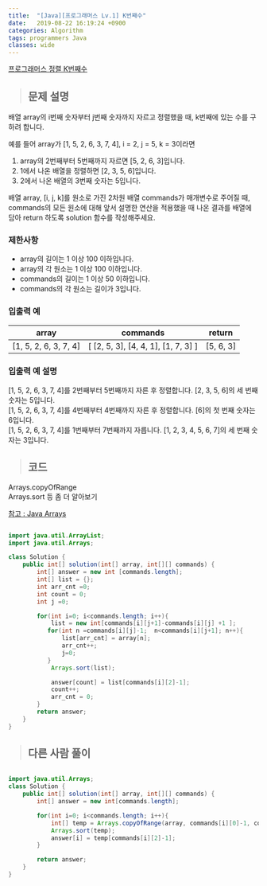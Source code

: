 ```yaml
---
title:  "[Java][프로그래머스 Lv.1] K번째수"
date:   2019-08-22 16:19:24 +0900
categories: Algorithm
tags: programmers Java
classes: wide
---  
```


[프로그래머스 정렬 K번째수](https://programmers.co.kr/learn/courses/30/lessons/42748)   


>## 문제 설명  

배열 array의 i번째 숫자부터 j번째 숫자까지 자르고 정렬했을 때, k번째에 있는 수를 구하려 합니다.  

예를 들어 array가 [1, 5, 2, 6, 3, 7, 4], i = 2, j = 5, k = 3이라면  
1. array의 2번째부터 5번째까지 자르면 [5, 2, 6, 3]입니다.  
2. 1에서 나온 배열을 정렬하면 [2, 3, 5, 6]입니다.  
3. 2에서 나온 배열의 3번째 숫자는 5입니다.  

배열 array, [i, j, k]를 원소로 가진 2차원 배열 commands가 매개변수로 주어질 때, commands의 모든 원소에 대해 앞서 설명한 연산을 적용했을 때 나온 결과를 배열에 담아 return 하도록 solution 함수를 작성해주세요.  

### 제한사항  

- array의 길이는 1 이상 100 이하입니다.  
- array의 각 원소는 1 이상 100 이하입니다.  
- commands의 길이는 1 이상 50 이하입니다.  
- commands의 각 원소는 길이가 3입니다.  

### 입출력 예   

| array                 | commands                          | return    |
|-----------------------|-----------------------------------|-----------|
| [1, 5, 2, 6, 3, 7, 4] | [ [2, 5, 3], [4, 4, 1], [1, 7, 3] ] | [5, 6, 3] |  

### 입출력 예 설명   

[1, 5, 2, 6, 3, 7, 4]를 2번째부터 5번째까지 자른 후 정렬합니다. [2, 3, 5, 6]의 세 번째 숫자는 5입니다.  
[1, 5, 2, 6, 3, 7, 4]를 4번째부터 4번째까지 자른 후 정렬합니다. [6]의 첫 번째 숫자는 6입니다.  
[1, 5, 2, 6, 3, 7, 4]를 1번째부터 7번째까지 자릅니다. [1, 2, 3, 4, 5, 6, 7]의 세 번째 숫자는 3입니다.  

>## 코드  

Arrays.copyOfRange  
Arrays.sort 등 좀 더 알아보기  

[참고 : Java Arrays](http://tcpschool.com/java/java_api_arrays)  


```java  

import java.util.ArrayList;
import java.util.Arrays;

class Solution {
    public int[] solution(int[] array, int[][] commands) {
        int[] answer = new int [commands.length];
        int[] list = {};
        int arr_cnt =0;
        int count = 0;
        int j =0;

        for(int i=0; i<commands.length; i++){
            list = new int[commands[i][j+1]-commands[i][j] +1 ];
           for(int n =commands[i][j]-1;  n<commands[i][j+1]; n++){
               list[arr_cnt] = array[n];
               arr_cnt++;
               j=0;
           }
            Arrays.sort(list);

            answer[count] = list[commands[i][2]-1];
            count++;
            arr_cnt = 0;
        }
        return answer;
    }
}

```  

>## 다른 사람 풀이  

```java  

import java.util.Arrays;
class Solution {
    public int[] solution(int[] array, int[][] commands) {
        int[] answer = new int[commands.length];

        for(int i=0; i<commands.length; i++){
            int[] temp = Arrays.copyOfRange(array, commands[i][0]-1, commands[i][1]);
            Arrays.sort(temp);
            answer[i] = temp[commands[i][2]-1];
        }

        return answer;
    }
}
```
